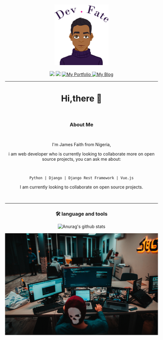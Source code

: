 
 
<br></br>
<div align="center">
<div id="header">
    <img src="./picture/my.png" height="200" />
</div>
<br>

<!-- <hr> -->
<div id="badges">
    <a href=""><img src="https://img.shields.io/badge/LinkedIn-blue?logo=linkedin&logoColor=white&style=for-the-badge" /></a>
    <a href=""><img src="https://img.shields.io/badge/Twitter-blue?logo=twitter&logoColor=white&style=for-the-badge" /></a>
    <a href="https://devfate.com">
        <img alt="My Portfolio" src="https://img.shields.io/badge/Portfolio-purple?style=for-the-badge" />
    </a>
    <a href="https://blog.devfate.com">
        <img alt="My Blog" src="https://img.shields.io/badge/Blog-purple?style=for-the-badge" />
    </a>

</div>
<hr>

<h1>Hi,there 👋 </h1>

<br>

### **About Me**

<br>
 
<p>I'm James Faith from Nigeria,</p>
<p>
  i am web developer who is currently looking to collaborate more on open source projects,
  you can ask me about:
</p>

<br>

    Python | Django | Django Rest Framework | Vue.js
    
<p>
   I am currently looking to collaborate on open source projects.
  </p> 

  <br>

  ---

  ### :hammer_and_wrench: language and tools
   
   <!-- <p align="center">
    <a href="https://devfate.com">
        <img alt="My Portfolio" src="https://img.shields.io/badge/My Portfolio-James Faith's Portfolio-orange">
    </a>

    <br>
    <a href="https://twitter.com/follow/camzy_l">
        <img alt="Twitter Follow" src="https://img.shields.io/twitter/follow/camzy_l?label=Follow%20me%20on%20Twitter&style=social">
    </a>
   </p> -->

   <p align="center">
       <img alt="Anurag's github stats" src="https://github-readme-stats.vercel.app/api?username=blackpandan&show_icons=true&count_private=true&theme=synthwave&line_height=40">
   </p>
    
    
   <p align="center">
       <img alt="Faith James's logo" src="https://github.com/blackpandan/my_pictures/blob/main/arian-darvishi-wh-RPfR_3_M-unsplash.jpg" >
   </p>
   
 
</div>